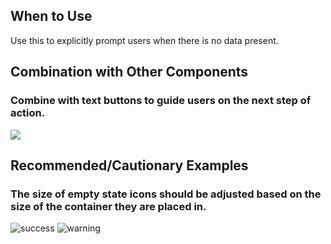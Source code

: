 ## When to Use

Use this to explicitly prompt users when there is no data present.

## Combination with Other Components

### Combine with text buttons to guide users on the next step of action.

![](001)

## Recommended/Cautionary Examples

### The size of empty state icons should be adjusted based on the size of the container they are placed in.

![success](002)
![warning](003)
